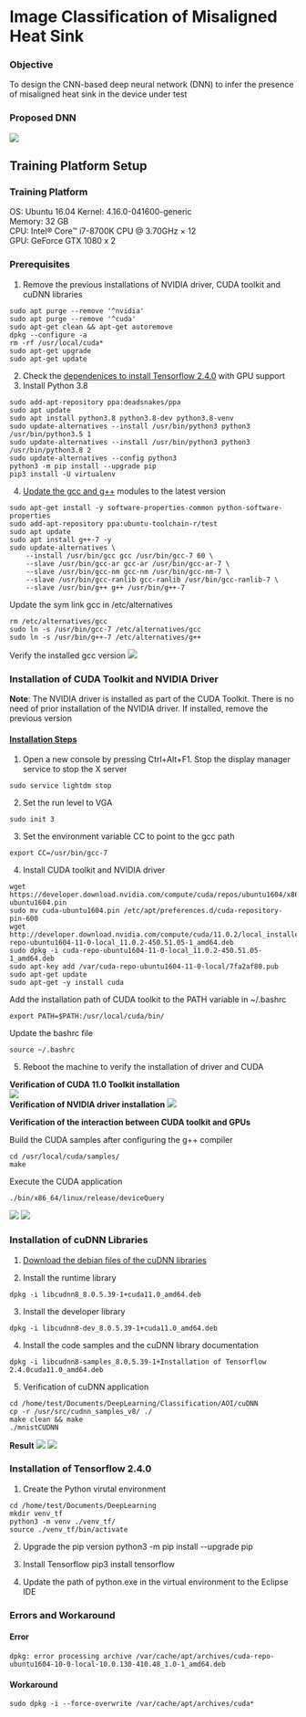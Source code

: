 # Image Classification of Misaligned Heat Sink
### Objective
To design the CNN-based deep neural network (DNN) to infer the presence of misaligned heat sink in the device under test   
### Proposed DNN   
![](https://i.imgur.com/BFT99jG.png)   
## Training Platform Setup
### Training Platform
OS: Ubuntu 16.04
Kernel: 4.16.0-041600-generic   
Memory: 32 GB   
CPU: Intel® Core™ i7-8700K CPU @ 3.70GHz × 12   
GPU: GeForce GTX 1080 x 2   

### Prerequisites
1. Remove the previous installations of NVIDIA driver, CUDA toolkit and cuDNN libraries
```
sudo apt purge --remove '^nvidia'
sudo apt purge --remove '^cuda'
sudo apt-get clean && apt-get autoremove
dpkg --configure -a
rm -rf /usr/local/cuda*
sudo apt-get upgrade
sudo apt-get update
```
2. Check the [dependenices to install Tensorflow 2.4.0](https://www.tensorflow.org/install/gpu) with GPU support
3. Install Python 3.8
```
sudo add-apt-repository ppa:deadsnakes/ppa
sudo apt update
sudo apt install python3.8 python3.8-dev python3.8-venv
sudo update-alternatives --install /usr/bin/python3 python3 /usr/bin/python3.5 1
sudo update-alternatives --install /usr/bin/python3 python3 /usr/bin/python3.8 2
sudo update-alternatives --config python3
python3 -m pip install --upgrade pip
pip3 install -U virtualenv
```
4. [Update the gcc and g++](https://gist.github.com/jlblancoc/99521194aba975286c80f93e47966dc5) modules to the latest version
```
sudo apt-get install -y software-properties-common python-software-properties
sudo add-apt-repository ppa:ubuntu-toolchain-r/test
sudo apt update
sudo apt install g++-7 -y
sudo update-alternatives \
    --install /usr/bin/gcc gcc /usr/bin/gcc-7 60 \
    --slave /usr/bin/gcc-ar gcc-ar /usr/bin/gcc-ar-7 \
    --slave /usr/bin/gcc-nm gcc-nm /usr/bin/gcc-nm-7 \
    --slave /usr/bin/gcc-ranlib gcc-ranlib /usr/bin/gcc-ranlib-7 \   
    --slave /usr/bin/g++ g++ /usr/bin/g++-7
```
Update the sym link gcc in /etc/alternatives
```
rm /etc/alternatives/gcc
sudo ln -s /usr/bin/gcc-7 /etc/alternatives/gcc
sudo ln -s /usr/bin/g++-7 /etc/alternatives/g++
```
Verify the installed gcc version
![](https://i.imgur.com/js6ekSE.png)   
### Installation of CUDA Toolkit and NVIDIA Driver

**Note**: The NVIDIA driver is installed as part of the CUDA Toolkit. There is no need of prior installation of the NVIDIA driver. If installed, remove the previous version

#### [Installation Steps](https://developer.nvidia.com/cuda-11.0-download-archive?target_os=Linux&target_arch=x86_64&target_distro=Ubuntu&target_version=1604&target_type=deblocal)

1. Open a new console by pressing Ctrl+Alt+F1. Stop the display manager service to stop the X server
```
sudo service lightdm stop
```
2. Set the run level to VGA
```
sudo init 3
```
3. Set the environment variable CC to point to the gcc path
```
export CC=/usr/bin/gcc-7
```
4. Install CUDA toolkit and NVIDIA driver
```
wget https://developer.download.nvidia.com/compute/cuda/repos/ubuntu1604/x86_64/cuda-ubuntu1604.pin
sudo mv cuda-ubuntu1604.pin /etc/apt/preferences.d/cuda-repository-pin-600
wget http://developer.download.nvidia.com/compute/cuda/11.0.2/local_installers/cuda-repo-ubuntu1604-11-0-local_11.0.2-450.51.05-1_amd64.deb
sudo dpkg -i cuda-repo-ubuntu1604-11-0-local_11.0.2-450.51.05-1_amd64.deb
sudo apt-key add /var/cuda-repo-ubuntu1604-11-0-local/7fa2af80.pub
sudo apt-get update
sudo apt-get -y install cuda
```
Add the installation path of CUDA toolkit to the PATH variable in ~/.bashrc 
```
export PATH=$PATH:/usr/local/cuda/bin/
```
Update the bashrc file
```
source ~/.bashrc
```

5. Reboot the machine to verify the installation of driver and CUDA

**Verification of CUDA 11.0 Toolkit installation**   
![](https://i.imgur.com/wesT7iZ.png)   
**Verification of NVIDIA driver installation**
![](https://i.imgur.com/l1ckdBE.png)

**Verification of the interaction between CUDA toolkit and GPUs**

Build the CUDA samples after configuring the g++ compiler
```
cd /usr/local/cuda/samples/
make
```
Execute the CUDA application 
```
./bin/x86_64/linux/release/deviceQuery
```
![](https://i.imgur.com/5tdkWno.png)
![](https://i.imgur.com/S92hlT6.png)

### Installation of cuDNN Libraries

1. [Download the debian files of the cuDNN libraries](https://docs.nvidia.com/deeplearning/cudnn/install-guide/index.html) 

2. Install the runtime library
```
dpkg -i libcudnn8_8.0.5.39-1+cuda11.0_amd64.deb
```

3. Install the developer library
```
dpkg -i libcudnn8-dev_8.0.5.39-1+cuda11.0_amd64.deb
```

4. Install the code samples and the cuDNN library documentation
```
dpkg -i libcudnn8-samples_8.0.5.39-1+Installation of Tensorflow 2.4.0cuda11.0_amd64.deb
```

5. Verification of cuDNN application
```
cd /home/test/Documents/DeepLearning/Classification/AOI/cuDNN
cp -r /usr/src/cudnn_samples_v8/ ./
make clean && make
./mnistCUDNN
```
**Result**
![](https://i.imgur.com/6yKgRrq.png)
![](https://i.imgur.com/y7kIjtU.png)

### Installation of Tensorflow 2.4.0

1. Create the Python virutal environment
```
cd /home/test/Documents/DeepLearning
mkdir venv_tf
python3 -m venv ./venv_tf/
source ./venv_tf/bin/activate
```
2. Upgrade the pip version
python3 -m pip install --upgrade pip

3. Install Tensorflow
pip3 install tensorflow

4. Update the path of python.exe in the virtual environment to the Eclipse IDE

### Errors and Workaround

#### Error
```
dpkg: error processing archive /var/cache/apt/archives/cuda-repo-ubuntu1604-10-0-local-10.0.130-410.48_1.0-1_amd64.deb
```
#### Workaround
```
sudo dpkg -i --force-overwrite /var/cache/apt/archives/cuda*
```
